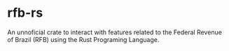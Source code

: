 # rfb-rs

An unnoficial crate to interact with features related to the Federal Revenue of Brazil (RFB) using the Rust Programing Language.